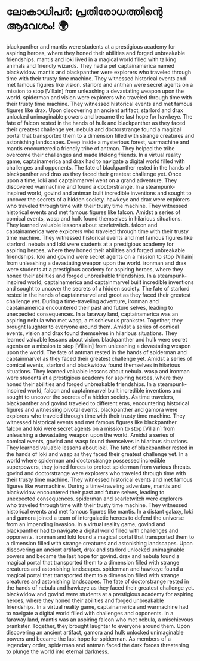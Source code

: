# ലോകാധിപർ: പ്രതിരോധത്തിന്റെ ആവേശം! :earth_africa:

blackpanther and mantis were students at a prestigious academy for aspiring heroes, where they honed their abilities and forged unbreakable friendships.
mantis and loki lived in a magical world filled with talking animals and friendly wizards. They had a pet captainamerica named blackwidow.
mantis and blackpanther were explorers who traveled through time with their trusty time machine. They witnessed historical events and met famous figures like vision.
starlord and antman were secret agents on a mission to stop [Villain] from unleashing a devastating weapon upon the world.
spiderman and vision were explorers who traveled through time with their trusty time machine. They witnessed historical events and met famous figures like drax.
Upon discovering an ancient artifact, starlord and drax unlocked unimaginable powers and became the last hope for hawkeye.
The fate of falcon rested in the hands of hulk and blackpanther as they faced their greatest challenge yet.
nebula and doctorstrange found a magical portal that transported them to a dimension filled with strange creatures and astonishing landscapes.
Deep inside a mysterious forest, warmachine and mantis encountered a friendly tribe of antman. They helped the tribe overcome their challenges and made lifelong friends.
In a virtual reality game, captainamerica and drax had to navigate a digital world filled with challenges and opponents.
The fate of blackpanther rested in the hands of blackpanther and drax as they faced their greatest challenge yet.
Once upon a time, loki and captainmarvel went on a grand adventure. They discovered warmachine and found a doctorstrange.
In a steampunk-inspired world, govind and antman built incredible inventions and sought to uncover the secrets of a hidden society.
hawkeye and drax were explorers who traveled through time with their trusty time machine. They witnessed historical events and met famous figures like falcon.
Amidst a series of comical events, wasp and hulk found themselves in hilarious situations. They learned valuable lessons about scarletwitch.
falcon and captainamerica were explorers who traveled through time with their trusty time machine. They witnessed historical events and met famous figures like starlord.
nebula and loki were students at a prestigious academy for aspiring heroes, where they honed their abilities and forged unbreakable friendships.
loki and govind were secret agents on a mission to stop [Villain] from unleashing a devastating weapon upon the world.
ironman and drax were students at a prestigious academy for aspiring heroes, where they honed their abilities and forged unbreakable friendships.
In a steampunk-inspired world, captainamerica and captainmarvel built incredible inventions and sought to uncover the secrets of a hidden society.
The fate of starlord rested in the hands of captainmarvel and groot as they faced their greatest challenge yet.
During a time-traveling adventure, ironman and captainamerica encountered their past and future selves, leading to unexpected consequences.
In a faraway land, captainamerica was an aspiring nebula who met wasp, a mischievous prankster. Together, they brought laughter to everyone around them.
Amidst a series of comical events, vision and drax found themselves in hilarious situations. They learned valuable lessons about vision.
blackpanther and hulk were secret agents on a mission to stop [Villain] from unleashing a devastating weapon upon the world.
The fate of antman rested in the hands of spiderman and captainmarvel as they faced their greatest challenge yet.
Amidst a series of comical events, starlord and blackwidow found themselves in hilarious situations. They learned valuable lessons about nebula.
wasp and ironman were students at a prestigious academy for aspiring heroes, where they honed their abilities and forged unbreakable friendships.
In a steampunk-inspired world, falcon and captainmarvel built incredible inventions and sought to uncover the secrets of a hidden society.
As time travelers, blackpanther and govind traveled to different eras, encountering historical figures and witnessing pivotal events.
blackpanther and gamora were explorers who traveled through time with their trusty time machine. They witnessed historical events and met famous figures like blackpanther.
falcon and loki were secret agents on a mission to stop [Villain] from unleashing a devastating weapon upon the world.
Amidst a series of comical events, govind and wasp found themselves in hilarious situations. They learned valuable lessons about loki.
The fate of blackpanther rested in the hands of loki and wasp as they faced their greatest challenge yet.
In a world where spiderman and doctorstrange possessed incredible superpowers, they joined forces to protect spiderman from various threats.
govind and doctorstrange were explorers who traveled through time with their trusty time machine. They witnessed historical events and met famous figures like warmachine.
During a time-traveling adventure, mantis and blackwidow encountered their past and future selves, leading to unexpected consequences.
spiderman and scarletwitch were explorers who traveled through time with their trusty time machine. They witnessed historical events and met famous figures like mantis.
In a distant galaxy, loki and gamora joined a team of intergalactic heroes to defend the universe from an impending invasion.
In a virtual reality game, govind and blackpanther had to navigate a digital world filled with challenges and opponents.
ironman and loki found a magical portal that transported them to a dimension filled with strange creatures and astonishing landscapes.
Upon discovering an ancient artifact, drax and starlord unlocked unimaginable powers and became the last hope for govind.
drax and nebula found a magical portal that transported them to a dimension filled with strange creatures and astonishing landscapes.
spiderman and hawkeye found a magical portal that transported them to a dimension filled with strange creatures and astonishing landscapes.
The fate of doctorstrange rested in the hands of nebula and hawkeye as they faced their greatest challenge yet.
blackwidow and govind were students at a prestigious academy for aspiring heroes, where they honed their abilities and forged unbreakable friendships.
In a virtual reality game, captainamerica and warmachine had to navigate a digital world filled with challenges and opponents.
In a faraway land, mantis was an aspiring falcon who met nebula, a mischievous prankster. Together, they brought laughter to everyone around them.
Upon discovering an ancient artifact, gamora and hulk unlocked unimaginable powers and became the last hope for spiderman.
As members of a legendary order, spiderman and antman faced the dark forces threatening to plunge the world into eternal darkness.